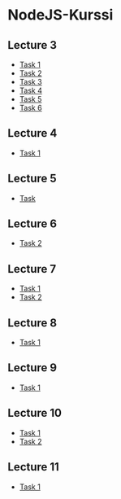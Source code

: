 NodeJS-Kurssi
=============

Lecture 3
---------
- [Task 1](https://github.com/Markoham/NodeJS-Kurssi/tree/Lecture-3-Task-1)
- [Task 2](https://github.com/Markoham/NodeJS-Kurssi/tree/Lecture-3-Task-2)
- [Task 3](https://github.com/Markoham/NodeJS-Kurssi/tree/Lecture-3-Task-3)
- [Task 4](https://github.com/Markoham/NodeJS-Kurssi/tree/Lecture-3-Task-4)
- [Task 5](https://github.com/Markoham/NodeJS-Kurssi/tree/Lecture-3-Task-5)
- [Task 6](https://github.com/Markoham/NodeJS-Kurssi/tree/Lecture-3-Task-6)

Lecture 4
---------
- [Task 1](https://github.com/Markoham/hello-node-js/tree/Lecture-4-Task-1)

Lecture 5
---------
- [Task](https://github.com/Markoham/Lecture-5-WebServer)

Lecture 6
---------
- [Task 2](https://github.com/Markoham/hello-node-js/tree/Lecture-6-Task-2)

Lecture 7
---------
- [Task 1](https://github.com/Markoham/hello-node-js/tree/Lecture-7-Task-1)
- [Task 2](https://github.com/Markoham/hello-node-js/tree/Lecture-7-Task-2)

Lecture 8
---------
- [Task 1](https://github.com/Markoham/hello-node-js/tree/Lecture-8-Task-1)

Lecture 9
---------
- [Task 1](https://github.com/Markoham/hello-node-js/tree/Lecture-9-Task-1)

Lecture 10
---------
- [Task 1](https://github.com/Markoham/hello-node-js/tree/Lecture-10-Task-1)
- [Task 2](https://github.com/Markoham/hello-node-js/tree/Lecture-10-Task-2)

Lecture 11
---------
- [Task 1](https://github.com/Markoham/hello-node-js/tree/Lecture-11-Task-1)
